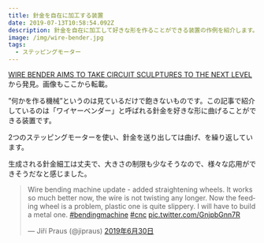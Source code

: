 ```yaml
---
title: 針金を自在に加工する装置
date: 2019-07-13T10:58:54.092Z
description: 針金を自在に加工して好きな形を作ることができる装置の作例を紹介します。
image: /img/wire-bender.jpg
tags:
  - ステッピングモーター
---
```

[WIRE BENDER AIMS TO TAKE CIRCUIT SCULPTURES TO THE NEXT LEVEL](https://hackaday.com/2019/07/01/wire-bender-aims-to-take-circuit-sculptures-to-the-next-level/)から発見。画像もここから転載。

”何かを作る機械”というのは見ているだけで飽きないものです。この記事で紹介しているのは「ワイヤーベンダー」と呼ばれる針金を好きな形に曲げることができる装置です。

2つのステッピングモーターを使い、針金を送り出しては曲げ、を繰り返しています。

生成される針金細工は丈夫で、大きさの制限も少なそうなので、様々な応用ができそうだなと感じました。

<blockquote class="twitter-tweet" data-conversation="none" data-lang="ja"><p lang="en" dir="ltr">Wire bending machine update - added straightening wheels. It works so much better now, the wire is not twisting any longer. Now the feeding wheel is a problem, plastic one is quite slippery. I will have to build a metal one. <a href="https://twitter.com/hashtag/bendingmachine?src=hash&amp;ref_src=twsrc%5Etfw">#bendingmachine</a> <a href="https://twitter.com/hashtag/cnc?src=hash&amp;ref_src=twsrc%5Etfw">#cnc</a> <a href="https://t.co/GnjpbGnn7R">pic.twitter.com/GnjpbGnn7R</a></p>&mdash; Jiří Praus (@jipraus) <a href="https://twitter.com/jipraus/status/1145332803069984770?ref_src=twsrc%5Etfw">2019年6月30日</a></blockquote>
<script async src="https://platform.twitter.com/widgets.js" charset="utf-8"></script>
